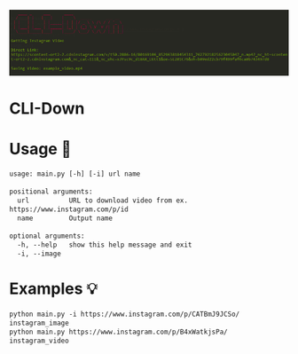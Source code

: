 <p align='center'>
  <img src='https://github.com/RustyBalboadev/CLI-Down/blob/master/CLI-Down.png'>
</p>

# CLI-Down

# Usage 🔧

```
usage: main.py [-h] [-i] url name

positional arguments:
  url          URL to download video from ex. https://www.instagram.com/p/id
  name         Output name

optional arguments:
  -h, --help   show this help message and exit
  -i, --image
```

# Examples 💡
```
python main.py -i https://www.instagram.com/p/CATBmJ9JCSo/ instagram_image
python main.py https://www.instagram.com/p/B4xWatkjsPa/ instagram_video
```
